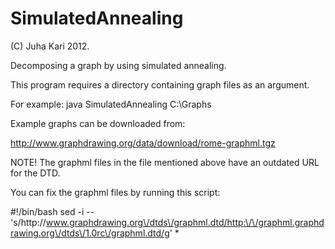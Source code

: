 # SimulatedAnnealing

(C) Juha Kari 2012.

Decomposing a graph by using simulated annealing.

This program requires a directory containing graph files as an argument.

For example:
java SimulatedAnnealing C:\Graphs

Example graphs can be downloaded from:

http://www.graphdrawing.org/data/download/rome-graphml.tgz

NOTE!  The graphml files in the file mentioned above have an outdated URL for the DTD.

You can fix the graphml files by running this script:

#!/bin/bash
sed -i -- 's/http:\/\/www.graphdrawing.org\/dtds\/graphml.dtd/http:\/\/graphml.graphdrawing.org\/dtds\/1.0rc\/graphml.dtd/g' *
